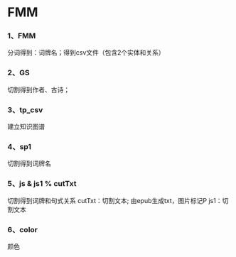 # FMM

### 1、FMM
分词得到：词牌名；得到csv文件（包含2个实体和关系）

### 2、GS
切割得到作者、古诗；

### 3、tp_csv
建立知识图谱

### 4、sp1
切割得到词牌名

### 5、js & js1 % cutTxt
切割得到词牌和句式关系
cutTxt：切割文本; 由epub生成txt，图片标记P
js1：切割文本  

### 6、color
颜色





